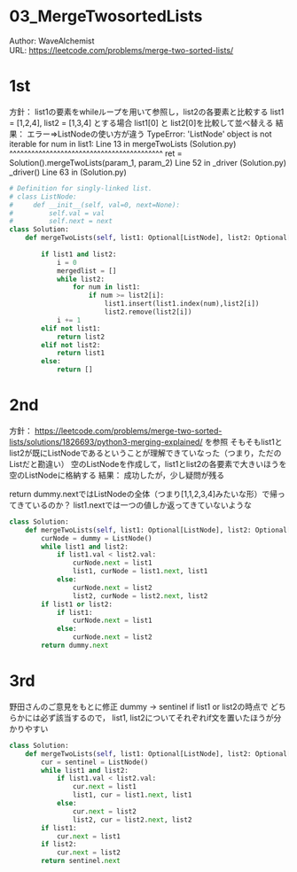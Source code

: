 # 03_MergeTwosortedLists
Author: WaveAlchemist  
URL: https://leetcode.com/problems/merge-two-sorted-lists/

# 1st
方針：
list1の要素をwhileループを用いて参照し，list2の各要素と比較する
list1 = [1,2,4], list2 = [1,3,4]
とする場合
list1[0] と list2[0]を比較して並べ替える
結果：
エラー⇒ListNodeの使い方が違う
TypeError: 'ListNode' object is not iterable
    for num in list1:
Line 13 in mergeTwoLists (Solution.py)
          ^^^^^^^^^^^^^^^^^^^^^^^^^^^^^^^^^^^^^^^^^^
    ret = Solution().mergeTwoLists(param_1, param_2)
Line 52 in _driver (Solution.py)
    _driver()
Line 63 in <module> (Solution.py)

```Python
# Definition for singly-linked list.
# class ListNode:
#     def __init__(self, val=0, next=None):
#         self.val = val
#         self.next = next
class Solution:
    def mergeTwoLists(self, list1: Optional[ListNode], list2: Optional[ListNode]) -> Optional[ListNode]:
        
        if list1 and list2:
            i = 0
            mergedlist = []
            while list2:
                for num in list1:
                    if num >= list2[i]:
                        list1.insert(list1.index(num),list2[i])
                        list2.remove(list2[i])
            i += 1
        elif not list1:
            return list2
        elif not list2:
            return list1
        else:
            return []

```

# 2nd 
方針：
https://leetcode.com/problems/merge-two-sorted-lists/solutions/1826693/python3-merging-explained/
を参照
そもそもlist1とlist2が既にListNodeであるということが理解できていなった（つまり，ただのListだと勘違い）
空のListNodeを作成して，list1とlist2の各要素で大きいほうを空のListNodeに格納する
結果：
成功したが，少し疑問が残る

return dummy.nextではListNodeの全体（つまり[1,1,2,3,4]みたいな形）で帰ってきているのか？
list1.nextでは一つの値しか返ってきていないような


``` Python
class Solution:
    def mergeTwoLists(self, list1: Optional[ListNode], list2: Optional[ListNode]) -> Optional[ListNode]:
        curNode = dummy = ListNode()
        while list1 and list2:
            if list1.val < list2.val:
                curNode.next = list1
                list1, curNode = list1.next, list1
            else:
                curNode.next = list2
                list2, curNode = list2.next, list2
        if list1 or list2:
            if list1:
                curNode.next = list1
            else:
                curNode.next = list2
        return dummy.next


```


# 3rd
野田さんのご意見をもとに修正
dummy -> sentinel
if list1 or list2の時点で
どちらかには必ず該当するので，
list1, list2についてそれぞれif文を置いたほうが分かりやすい

```Python
class Solution:
    def mergeTwoLists(self, list1: Optional[ListNode], list2: Optional[ListNode]) -> Optional[ListNode]:
        cur = sentinel = ListNode()
        while list1 and list2:               
            if list1.val < list2.val:
                cur.next = list1
                list1, cur = list1.next, list1
            else:
                cur.next = list2
                list2, cur = list2.next, list2
        if list1:
            cur.next = list1
        if list2:
            cur.next = list2            
        return sentinel.next
```